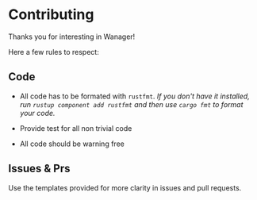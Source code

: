 # Contributing

Thanks you for interesting in Wanager!

Here a few rules to respect:

## Code

- All code has to be formated with `rustfmt`.
*If you don't have it installed, run `rustup component add rustfmt` and then use `cargo fmt` to format your code.*

- Provide test for all non trivial code

- All code should be warning free

## Issues & Prs

Use the templates provided for more clarity in issues and pull requests.

